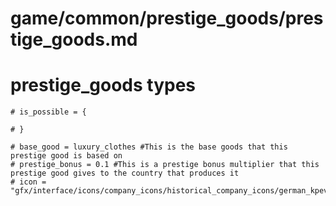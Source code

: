 
# game/common/prestige_goods/prestige_goods.md
# prestige_goods types
	
	# is_possible = {
	
	# }
	
	# base_good = luxury_clothes #This is the base goods that this prestige good is based on
	# prestige_bonus = 0.1 #This is a prestige bonus multiplier that this prestige good gives to the country that produces it
	# icon = "gfx/interface/icons/company_icons/historical_company_icons/german_kpev.dds"
